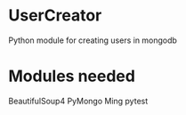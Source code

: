 UserCreator
===========

Python module for creating users in mongodb

Modules needed
===============
BeautifulSoup4
PyMongo
Ming
pytest

